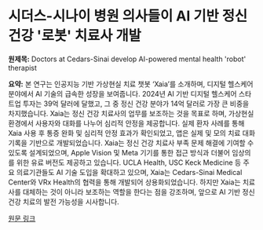 # 시더스-시나이 병원 의사들이 AI 기반 정신 건강 '로봇' 치료사 개발

**원제목:** Doctors at Cedars-Sinai develop AI-powered mental health 'robot' therapist

**요약:** 본 연구는 인공지능 기반 가상현실 치료 챗봇 ‘Xaia’를 소개하며, 디지털 헬스케어 분야에서 AI 기술의 급속한 성장을 보여줍니다.  2024년 AI 기반 디지털 헬스케어 스타트업 투자는 39억 달러에 달했고, 그 중 정신 건강 분야가 14억 달러로 가장 큰 비중을 차지했습니다.  Xaia는 정신 건강 치료사의 업무를 보조하는 것을 목표로 하며, 가상현실 환경에서 사용자와 대화를 나누어 심리적 안정을 제공합니다.  실제 환자 사례를 통해 Xaia 사용 후 통증 완화 및 심리적 안정 효과가 확인되었고,  앱은 실제 및 모의 치료 대화 기록을 기반으로 개발되었습니다.  Xaia는 정신 건강 치료사 부족 문제 해결에 기여할 수 있도록 설계되었으며,  Apple Vision 및 Meta 기기를 통한 접근 방식과 더불어  임상의를 위한 유료 버전도 제공하고 있습니다.  UCLA Health, USC Keck Medicine 등 주요 의료기관들도 AI 기술 도입을 확대하고 있으며, Xaia는 Cedars-Sinai Medical Center와 VRx Health의 협력을 통해 개발되어 상용화되었습니다.  하지만 Xaia는 치료사를 대체하는 것이 아니라 보조하는 역할을 한다는 점을 강조하며, 앞으로 AI 기반 정신 건강 치료의 발전 가능성을 시사합니다.

[원문 링크](https://www.latimes.com/science/story/2025-07-22/doctors-at-cedars-sinai-develop-ai-powered-mental-health-robot-therapist)
